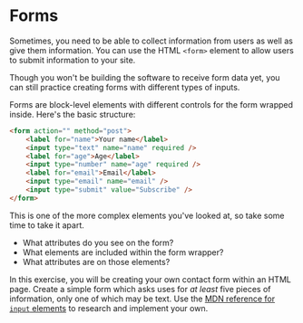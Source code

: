 # Forms

Sometimes, you need to be able to collect information from users as well as give them information. You can use the HTML `<form>` element to allow users to submit information to your site.

Though you won't be building the software to receive form data yet, you can still practice creating forms with different types of inputs.

Forms are block-level elements with different controls for the form wrapped inside. Here's the basic structure:

```html
<form action="" method="post">
    <label for="name">Your name</label>
    <input type="text" name="name" required />
    <label for="age">Age</label>
    <input type="number" name="age" required />
    <label for="email">Email</label>
    <input type="email" name="email" />
    <input type="submit" value="Subscribe" />
</form>
```

This is one of the more complex elements you've looked at, so take some time to take it apart.

- What attributes do you see on the form?
- What elements are included within the form wrapper?
- What attributes are on those elements?

In this exercise, you will be creating your own contact form within an HTML page. Create a simple form which asks uses for _at least_ five pieces of information, only one of which may be text. Use the [MDN reference for `input` elements](https://developer.mozilla.org/en-US/docs/Web/HTML/Element/input) to research and implement your own.
